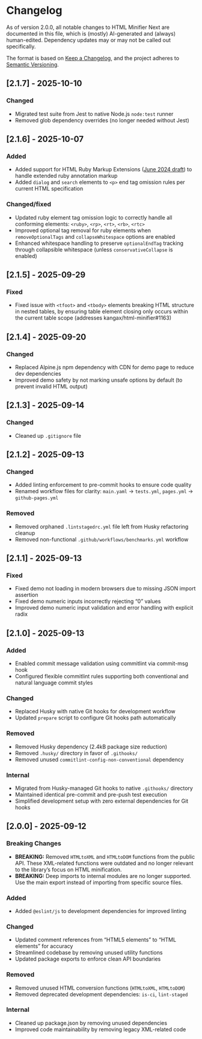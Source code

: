 # Changelog

As of version 2.0.0, all notable changes to HTML Minifier Next are documented in this file, which is (mostly) AI-generated and (always) human-edited. Dependency updates may or may not be called out specifically.

The format is based on [Keep a Changelog](https://keepachangelog.com/en/1.0.0/), and the project adheres to [Semantic Versioning](https://semver.org/spec/v2.0.0.html).

## [2.1.7] - 2025-10-10

### Changed

- Migrated test suite from Jest to native Node.js `node:test` runner
- Removed glob dependency overrides (no longer needed without Jest)

## [2.1.6] - 2025-10-07

### Added

- Added support for HTML Ruby Markup Extensions ([June 2024 draft](https://www.w3.org/TR/2024/WD-html-ruby-extensions-20240627/)) to handle extended ruby annotation markup
- Added `dialog` and `search` elements to `<p>` end tag omission rules per current HTML specification

### Changed/fixed

- Updated ruby element tag omission logic to correctly handle all conforming elements: `<ruby>`, `<rp>`, `<rt>`, `<rb>`, `<rtc>`
- Improved optional tag removal for ruby elements when `removeOptionalTags` and `collapseWhitespace` options are enabled
- Enhanced whitespace handling to preserve `optionalEndTag` tracking through collapsible whitespace (unless `conservativeCollapse` is enabled)

## [2.1.5] - 2025-09-29

### Fixed

- Fixed issue with `<tfoot>` and `<tbody>` elements breaking HTML structure in nested tables, by ensuring table element closing only occurs within the current table scope (addresses kangax/html-minifier#1163)

## [2.1.4] - 2025-09-20

### Changed

- Replaced Alpine.js npm dependency with CDN for demo page to reduce dev dependencies
- Improved demo safety by not marking unsafe options by default (to prevent invalid HTML output)

## [2.1.3] - 2025-09-14

### Changed

- Cleaned up `.gitignore` file

## [2.1.2] - 2025-09-13

### Changed

- Added linting enforcement to pre-commit hooks to ensure code quality
- Renamed workflow files for clarity: `main.yaml` → `tests.yml`, `pages.yml` → `github-pages.yml`

### Removed

- Removed orphaned `.lintstagedrc.yml` file left from Husky refactoring cleanup
- Removed non-functional `.github/workflows/benchmarks.yml` workflow

## [2.1.1] - 2025-09-13

### Fixed

- Fixed demo not loading in modern browsers due to missing JSON import assertion
- Fixed demo numeric inputs incorrectly rejecting “0” values
- Improved demo numeric input validation and error handling with explicit radix

## [2.1.0] - 2025-09-13

### Added

- Enabled commit message validation using commitlint via commit-msg hook
- Configured flexible commitlint rules supporting both conventional and natural language commit styles

### Changed

- Replaced Husky with native Git hooks for development workflow
- Updated `prepare` script to configure Git hooks path automatically

### Removed

- Removed Husky dependency (2.4kB package size reduction)
- Removed `.husky/` directory in favor of `.githooks/`
- Removed unused `commitlint-config-non-conventional` dependency

### Internal

- Migrated from Husky-managed Git hooks to native `.githooks/` directory
- Maintained identical pre-commit and pre-push test execution
- Simplified development setup with zero external dependencies for Git hooks

## [2.0.0] - 2025-09-12

### Breaking Changes

- **BREAKING:** Removed `HTMLtoXML` and `HTMLtoDOM` functions from the public API. These XML-related functions were outdated and no longer relevant to the library’s focus on HTML minification.
- **BREAKING:** Deep imports to internal modules are no longer supported. Use the main export instead of importing from specific source files.

### Added

- Added `@eslint/js` to development dependencies for improved linting

### Changed

- Updated comment references from “HTML5 elements” to “HTML elements” for accuracy
- Streamlined codebase by removing unused utility functions
- Updated package exports to enforce clean API boundaries

### Removed

- Removed unused HTML conversion functions (`HTMLtoXML`, `HTMLtoDOM`)
- Removed deprecated development dependencies: `is-ci`, `lint-staged`

### Internal

- Cleaned up package.json by removing unused dependencies
- Improved code maintainability by removing legacy XML-related code